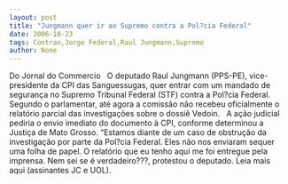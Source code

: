 ```yaml
---
layout: post
title: "Jungmann quer ir ao Supremo contra a Pol?cia Federal"
date: 2006-10-23
tags: Contran,Jorge Federal,Raul Jungmann,Supremo
author: None
---
```



Do Jornal do Commercio
&nbsp;
O deputado Raul Jungmann (PPS-PE), vice-presidente da CPI das Sanguessugas, quer entrar com um mandado de segurança no Supremo Tribunal Federal (STF) contra a Pol?cia Federal. Segundo o parlamentar, até agora a comissão não recebeu oficialmente o relatório parcial das investigações sobre o dossiê Vedoin. 
&nbsp;
A ação judicial pediria o envio imediato do documento à CPI, conforme determinou a Justiça de Mato Grosso. “Estamos diante de um caso de obstrução da investigação por parte da Pol?cia Federal. Eles não nos enviaram sequer uma folha de papel. O relatório que eu tenho aqui me foi entregue pela imprensa. Nem sei se é verdadeiro???, protestou o deputado. 
Leia mais aqui&nbsp;(assinantes JC e UOL).  